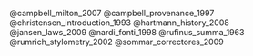   @campbell_milton_2007
  @campbell_provenance_1997
  @christensen_introduction_1993
  @hartmann_history_2008
  @jansen_laws_2009
  @nardi_fonti_1998
  @rufinus_summa_1963
  @rumrich_stylometry_2002
  @sommar_correctores_2009
